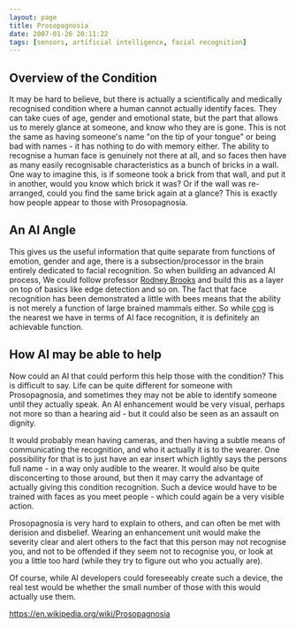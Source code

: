 ```yaml
---
layout: page
title: Prosopagnosia
date: 2007-01-26 20:11:22
tags: [sensors, artificial intelligence, facial recognition]
---
```

## Overview of the Condition

It may be hard to believe, but there is actually a scientifically and medically recognised condition where a human cannot actually identify faces. They can take cues of age, gender and emotional state, but the part that allows us to merely glance at someone, and know who they are is gone. This is not the same as having someone's name "on the tip of your tongue" or being bad with names - it has nothing to do with memory either. The ability to recognise a human face is genuinely not there at all, and so faces then have as many easily recognisable characteristics as a bunch of bricks in a wall. One way to imagine this, is if someone took a brick from that wall, and put it in another, would you know which brick it was? Or if the wall was re-arranged, could you find the same brick again at a glance? This is exactly how people appear to those with Prosopagnosia.

## An AI Angle

This gives us the useful information that quite separate from functions of emotion, gender and age, there is a subsection/processor in the brain entirely dedicated to facial recognition. So when building an advanced AI process, We could follow professor [Rodney Brooks](/wiki/rodney_brooks.html "Rodney Brooks") and build this as a layer on top of basics like edge detection and so on. The fact that face recognition has been demonstrated a little with bees means that the ability is not merely a function of large brained mammals either. So while [cog](/wiki/cog.html "A robotic model of human form and behaviour") is the nearest we have in terms of AI face recognition, it is definitely an achievable function.

## How AI may be able to help

Now could an AI that could perform this help those with the condition? This is difficult to say. Life can be quite different for someone with Prosopagnosia, and sometimes they may not be able to identify someone until they actually speak. An AI enhancement would be very visual, perhaps not more so than a hearing aid - but it could also be seen as an assault on dignity.

It would probably mean having cameras, and then having a subtle means of communicating the recognition, and who it actually it is to the wearer. One possibility for that is to just have an ear insert which lightly says the persons full name - in a way only audible to the wearer. It would also be quite disconcerting to those around, but then it may carry the advantage of actually giving this condition recognition. Such a device would have to be trained with faces as you meet people - which could again be a very visible action.

Prosopagnosia is very hard to explain to others, and can often be met with derision and disbelief. Wearing an enhancement unit would make the severity clear and alert others to the fact that this person may not recognise you, and not to be offended if they seem not to recognise you, or look at you a little too hard (while they try to figure out who you actually are).

Of course, while AI developers could foreseeably create such a device, the real test would be whether the small number of those with this would actually use them.

<https://en.wikipedia.org/wiki/Prosopagnosia>
